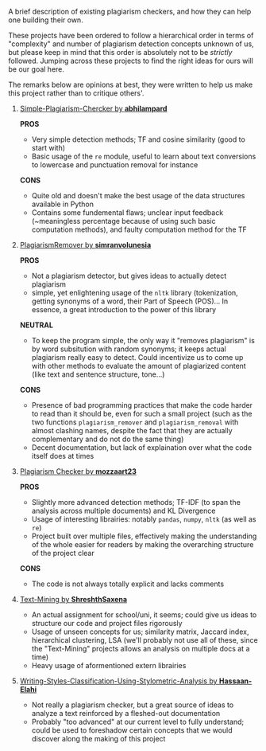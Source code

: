A brief description of existing plagiarism checkers, and how they can help one building their own.

These projects have been ordered to follow a hierarchical order in terms of "complexity" and number of plagiarism detection concepts unknown of us, but please keep in mind that this order is absolutely not to be *strictly*  followed. Jumping across these projects to find the right ideas for ours will be our goal here.

The remarks below are opinions at best, they were written to help us make this project rather than to critique others'. 

1) [Simple-Plagiarism-Chercker by **abhilampard**](https://github.com/abhilampard/Simple-Plagiarism-Checker/tree/master)

   __PROS__
    - Very simple detection methods; TF and cosine similarity (good to start with)
    - Basic usage of the `re` module, useful to learn about text conversions to lowercase and punctuation removal for instance
   
   __CONS__
    - Quite old and doesn't make the best usage of the data structures available in Python
    - Contains some fundemental flaws; unclear input feedback (~meaningless percentage because of using such basic computation methods), and faulty computation method for the TF
    
3) [PlagiarismRemover by **simranvolunesia**](https://github.com/simranvolunesia/PlagiarismRemover)

    __PROS__
    - Not a plagiarism detector, but gives ideas to actually detect plagiarism
    - simple, yet enlightening usage of the `nltk` library (tokenization, getting synonyms of a word, their Part of Speech (POS)... In essence, a great introduction to the power of this library

    __NEUTRAL__
    - To keep the program simple, the only way it "removes plagiarism" is by word subsitution with random synonyms; it keeps actual plagiarism really easy to detect. Could incentivize us to come up with other methods to evaluate the amount of plagiarized content (like text and sentence structure, tone...)

    __CONS__
    - Presence of bad programming practices that make the code harder to read than it should be, even for such a small project (such as the two functions `plagiarism_remover` and `plagiarism_removal` with almost clashing names, despite the fact that they are actually complementary and do not do the same thing)
    - Decent documentation, but lack of explaination over what the code itself does at times
    
5) [Plagiarism Checker by **mozzaart23**](https://github.com/Moozzaart23/PlagiarismChecker/tree/master)

   __PROS__
    - Slightly more advanced detection methods; TF-IDF (to span the analysis across multiple documents) and KL Divergence
    - Usage of interesting librairies: notably `pandas`, `numpy`, `nltk` (as well as `re`)
    - Project built over multiple files, effectively making the understanding of the whole easier for readers by making the overarching structure of the project clear
   
    __CONS__
    - The code is not always totally explicit and lacks comments
    
7) [Text-Mining by **ShreshthSaxena**](https://github.com/ShreshthSaxena/Text-Mining)
    - An actual assignment for school/uni, it seems; could give us ideas to structure our code and project files rigorously
    - Usage of unseen concepts for us; similarity matrix, Jaccard index, hierarchical clustering, LSA (we'll probably not use all of these, since the "Text-Mining" projects allows an analysis on multiple docs at a time)
    - Heavy usage of aformentioned extern librairies

8) [Writing-Styles-Classification-Using-Stylometric-Analysis by **Hassaan-Elahi**](https://github.com/Hassaan-Elahi/Writing-Styles-Classification-Using-Stylometric-Analysis)
    - Not really a plagiarism checker, but a great source of ideas to analyze a text reinforced by a fleshed-out documentation
    - Probably "too advanced" at our current level to fully understand; could be used to foreshadow certain concepts that we would discover along the making of this project
    

    

    
